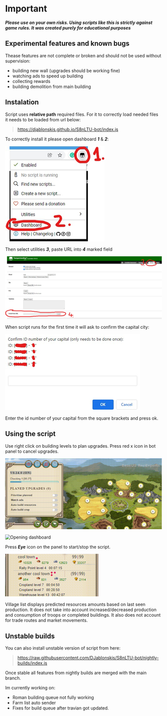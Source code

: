 # Important

**_Please use on your own risks. Using scripts like this is strictly against game rules. It was created purely for educational purposes_**

## Experimental features and known bugs

Thease features are not complete or broken and should not be used without supervision:

- building new wall (upgrades should be working fine)
- watching ads to speed up building
- collecting rewards
- building demolition from main building

## Instalation

Script uses **relative path** required files. For it to correctly load needed files it needs to be loaded from url below:

> https://djablonskis.github.io/S8nLTU-bot/index.js

To correctly install it please open dashboard **_1_** & **_2_**:

![Opening dashboard](/tut/step1.jpg)

Then select utilities **_3_**, paste URL into **_4_** marked field

![Opening dashboard](/tut/step2.jpg)

When script runs for the first time it will ask to confirm the capital city:

![Opening dashboard](/tut/capital.jpg)

Enter the id number of your capital from the square brackets and press ok.

## Using the script

Use right click on building levels to plan upgrades. Press red x icon in bot panel to cancel upgrades.

![Opening dashboard](/tut/field_upgrades.gif)

![Opening dashboard](/tut/building_upgrades.gif)

Press **_Eye_** icon on the panel to start/stop the script.

![Opening dashboard](/tut/stats.gif)

Village list displays predicted resources amounts based on last seen production. It does not take into account increased/decreased production and consumption of troops or completed buildings. It also does not account for trade routes and market movements.

## Unstable builds

You can also install unstable version of script from here:

> https://raw.githubusercontent.com/DJablonskis/S8nLTU-bot/nightly-builds/index.js

Once stable all features from nightly builds are merged with the main branch.

Im currently working on:

- Roman building queue not fully working
- Farm list auto sender
- Fixes for build queue after travian got updated.
